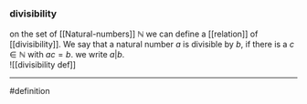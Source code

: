 ### divisibility
on the set of [[Natural-numbers]] $\mathbb{N}$ we can define a [[relation]] of [[divisibility]]. We say that a natural number $a$  is divisible by $b$, if there is a $c\in \mathbb{N}$ with $ac=b$. we write $a|b$.  
![[divisibility def]]
***
#definition 
